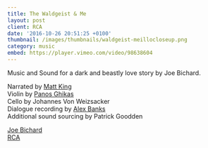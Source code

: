 ```yaml
---
title: The Waldgeist & Me
layout: post
client: RCA
date: '2016-10-26 20:51:25 +0100'
thumbnail: /images/thumbnails/waldgeist-meillocloseup.png
category: music
embed: https://player.vimeo.com/video/98638604
---
```


Music and Sound for a dark and beastly love story by Joe Bichard.

Narrated by [Matt King](https://www.facebook.com/matt.king.official)  
Violin by [Panos Ghikas](http://panosghikas.com/)  
Cello by Johannes Von Weizsacker  
Dialogue recording by [Alex Banks](http://alexbanksmusic.co.uk/)  
Additional sound sourcing by Patrick Goodden

[Joe Bichard](http://joebichard.tumblr.com/)  
[RCA](http://www.rca.ac.uk/)
